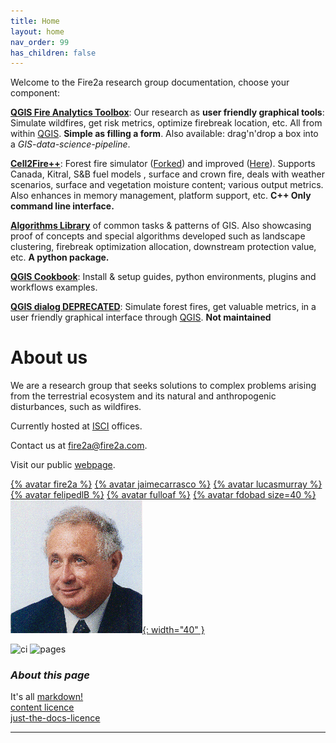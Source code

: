 ```yaml
---
title: Home
layout: home
nav_order: 99
has_children: false
---
```

Welcome to the Fire2a research group documentation, choose your component:

[__QGIS Fire Analytics Toolbox__](docs/qgis-toolbox/README.html): Our research as **user friendly graphical tools**: Simulate wildfires, get risk metrics, optimize firebreak location, etc. All from within [QGIS]. **Simple as filling a form**. Also available: drag'n'drop a box into a *GIS-data-science-pipeline*.

[__Cell2Fire++__](docs/Cell2Fire/README.html): Forest fire simulator ([Forked]) and improved ([Here]). Supports Canada, Kitral, S&B fuel models , surface and crown fire, deals with weather scenarios, surface and vegetation moisture content; various output metrics. Also enhances in memory management, platform support, etc. **C++ Only command line interface.**

[__Algorithms Library__](docs/fire2a-lib.html) of common tasks & patterns of GIS. Also showcasing proof of concepts and special algorithms developed such as landscape clustering, firebreak optimization allocation, downstream protection value, etc. **A python package.**

[__QGIS Cookbook__](docs/qgis-cookbook/README.html): Install & setup guides, python environments, plugins and workflows examples.

[__QGIS dialog DEPRECATED__](docs/qgis-dialog/README.html): Simulate forest fires, get valuable metrics, in a user friendly graphical interface through [QGIS]. __Not maintained__

# About us

We are a research group that seeks solutions to complex problems arising from the terrestrial ecosystem and its natural and anthropogenic disturbances, such as wildfires.

Currently hosted at [ISCI](https://isci.cl) offices.

Contact us at <a href="mailto:fire2a@fire2a.com">fire2a@fire2a.com</a>.

Visit our public <a href="http://www.fire2a.com">webpage</a>.

[{% avatar fire2a %}](https://github.com/fire2a/)
[{% avatar jaimecarrasco %}](https://github.com/jaimecarrasco/)
[{% avatar lucasmurray %}](https://github.com//lucasmurray97)
[{% avatar felipedlB %}](https://github.com/FelipedlB)
[{% avatar fulloaf %}](https://github.com/fulloaf/)
[{% avatar fdobad size=40 %}](https://github.com/fdobad/)
[![](assets/images/aw.png){: width="40" }](https://www.dii.uchile.cl/~aweintra/)

![ci](https://github.com/fire2a/docs/actions/workflows/ci.yml/badge.svg)
![pages](https://github.com/fire2a/docs/actions/workflows/pages.yml/badge.svg)

### _About this page_  
It's all [markdown!](docs/markdown_kitchen_sink.html)  
[content licence](https://raw.githubusercontent.com/fire2a/docs/main/LICENSE)  
[just-the-docs-licence](https://raw.githubusercontent.com/fire2a/docs/main/just-the-docs-LICENSE)

---
[QGIS]: https://qgis.org
[Forked]: https://github.com/cell2fire/Cell2Fire/
[Here]: https://github.com/fire2a/C2F-W/
